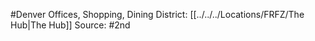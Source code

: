 #Denver 
Offices, Shopping, Dining
District: [[../../../Locations/FRFZ/The Hub|The Hub]]
Source: #2nd 